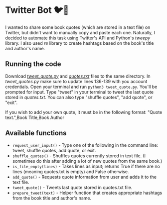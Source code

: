 # Twitter Bot 🐦🤖 
I wanted to share some book quotes (which are stored in a text file) on Twitter, but didn't want to manually copy and paste each one. Naturally, I decided to automate this task using Twitter's API and Python's *tweepy* library. I also used *re* library to create hashtags based on the book's title and author's name.

## Running the code
Download [*tweet_quote.py*](code/tweet_quote.py) and [*quotes.txt*](data/quotes.txt) files to the same directory. In *tweet_quotes.py* make sure to update lines 136-139 with you account credentials. Open your terminal and run ```python3 tweet_quote.py```. You'll be prompted for input. Type "tweet" in your terminal to tweet the last quote stored in *quotes.txt*. You can also type "shuffle quotes", "add quote", or "exit".

If you wish to add your own quote, it must be in the following format: "Quote text.",Book Title,Book Author

## Available functions
* ```request_user_input()``` - Type one of the following in the command line: tweet, shuffle quotes, add quote, or exit.
* ```shuffle_quotes()``` - Shuffles quotes currently stored in text file. (I sometimes do this after adding a lot of new quotes from the same book.)
* ```is_file_empty(lines)``` - Takes lines as input; returns True if there are no lines (meaning quotes.txt is empty) and False otherwise. 
* ```add_quote()``` - Requests quote information from user and adds it to the text file.
* ```tweet_quote()``` - Tweets last quote stored in quotes.txt file.
* ```prepare_tweet(text)``` - Helper function that creates appropriate hashtags from the book title and author's name.
